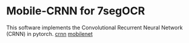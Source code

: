 # Mobile-CRNN for 7segOCR

This software implements the Convolutional Recurrent Neural Network (CRNN) in pytorch.
[crnn](https://github.com/meijieru/crnn.pytorch)
[mobilenet](https://github.com/pytorch/vision/blob/master/torchvision/models/mobilenet.py)

